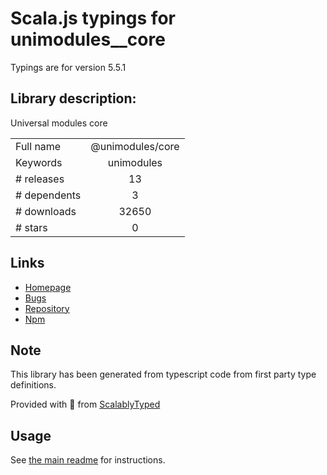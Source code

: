 
# Scala.js typings for unimodules__core

Typings are for version 5.5.1

## Library description:
Universal modules core

|                    |                 |
| ------------------ | :-------------: |
| Full name          | @unimodules/core |
| Keywords           | unimodules |
| # releases         | 13 |
| # dependents       | 3 |
| # downloads        | 32650 |
| # stars            | 0 |

## Links
- [Homepage](https://github.com/expo/expo/tree/master/packages/@unimodules/core)
- [Bugs](https://github.com/expo/expo/issues)
- [Repository](https://github.com/expo/expo)
- [Npm](https://www.npmjs.com/package/%40unimodules%2Fcore)
    


## Note
This library has been generated from typescript code from first party type definitions.

Provided with :purple_heart: from [ScalablyTyped](https://github.com/oyvindberg/ScalablyTyped)

## Usage
See [the main readme](../../readme.md) for instructions.


